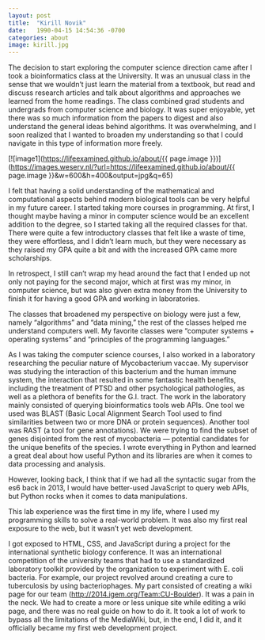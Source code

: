 ```yaml
---
layout: post
title:  "Kirill Novik"
date:   1990-04-15 14:54:36 -0700
categories: about
image: kirill.jpg
---
```


The decision to start exploring the computer science direction came after I took a bioinformatics class at the University. It was an unusual class in the sense that we wouldn’t just learn the material from a textbook, but read and discuss research articles and talk about algorithms and approaches we learned from the home readings. The class combined grad students and undergrads from computer science and biology. It was super enjoyable, yet there was so much information from the papers to digest and also understand the general ideas behind algorithms. It was overwhelming, and I soon realized that I wanted to broaden my understanding so that I could navigate in this type of information more freely.

[![image1](https://lifeexamined.github.io/about/{{ page.image }})](https://images.weserv.nl/?url=https://lifeexamined.github.io/about/{{ page.image }}&w=600&h=400&output=jpg&q=65)

I felt that having a solid understanding of the mathematical and computational aspects behind modern biological tools can be very helpful in my future career. I started taking more courses in programming. At first, I thought maybe having a minor in computer science would be an excellent addition to the degree, so I started taking all the required classes for that. There were quite a few introductory classes that felt like a waste of time, they were effortless, and I didn’t learn much, but they were necessary as they raised my GPA quite a bit and with the increased GPA came more scholarships.

In retrospect, I still can’t wrap my head around the fact that I ended up not only not paying for the second major, which at first was my minor, in computer science, but was also given extra money from the University to finish it for having a good GPA and working in laboratories.

The classes that broadened my perspective on biology were just a few, namely “algorithms” and “data mining,” the rest of the classes helped me understand computers well. My favorite classes were “computer systems + operating systems” and “principles of the programming languages.”

As I was taking the computer science courses, I also worked in a laboratory researching the peculiar nature of Mycobacterium vaccae. My supervisor was studying the interaction of this bacterium and the human immune system, the interaction that resulted in some fantastic health benefits, including the treatment of PTSD and other psychological pathologies, as well as a plethora of benefits for the G.I. tract. The work in the laboratory mainly consisted of querying bioinformatics tools web APIs. One tool we used was BLAST (Basic Local Alignment Search Tool used to find similarities between two or more DNA or protein sequences). Another tool was RAST (a tool for gene annotations). We were trying to find the subset of genes disjointed from the rest of mycobacteria — potential candidates for the unique benefits of the species. I wrote everything in Python and learned a great deal about how useful Python and its libraries are when it comes to data processing and analysis.

However, looking back, I think that if we had all the syntactic sugar from the es6 back in 2013, I would have better-used JavaScript to query web APIs, but Python rocks when it comes to data manipulations.

This lab experience was the first time in my life, where I used my programming skills to solve a real-world problem. It was also my first real exposure to the web, but it wasn’t yet web development.

I got exposed to HTML, CSS, and JavaScript during a project for the international synthetic biology conference. It was an international competition of the university teams that had to use a standardized laboratory toolkit provided by the organization to experiment with E. coli bacteria. For example, our project revolved around creating a cure to tuberculosis by using bacteriophages. My part consisted of creating a wiki page for our team (http://2014.igem.org/Team:CU-Boulder). It was a pain in the neck. We had to create a more or less unique site while editing a wiki page, and there was no real guide on how to do it. It took a lot of work to bypass all the limitations of the MediaWiki, but, in the end, I did it, and it officially became my first web development project.